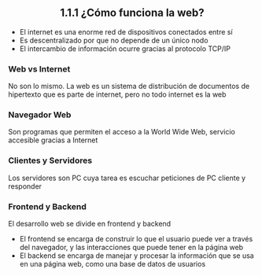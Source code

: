 <h2 align="center"><strong>1.1.1 ¿Cómo funciona la web?</strong></h2>
    <ul>
        <li>El internet es una enorme red de dispositivos conectados entre sí</li>
        <li>Es descentralizado por que no depende de un único nodo</li>
        <li>El intercambio de información ocurre gracias al protocolo TCP/IP</li>
    </ul>

<h3><strong>Web vs Internet</strong></h3>
    <p>No son lo mismo. La web es un sistema de distribución de documentos de hipertexto que es parte de internet, pero no todo internet es la web</p>

<h3><strong>Navegador Web</strong></h3>
    <p>Son programas que permiten el acceso a la World Wide Web, servicio accesible gracias a Internet</p>

<h3><strong>Clientes y Servidores</strong></h3>
    <p>Los servidores son PC cuya tarea es escuchar peticiones de PC cliente y responder</p>

<h3><strong>Frontend y Backend</strong></h3>
    <p>El desarrollo web se divide en frontend y backend</p>
    <ul>
        <li>El frontend se encarga de construir lo que el usuario puede ver a través del navegador, y las interacciones que puede tener en la página web</li>
        <li>El backend se encarga de manejar y procesar la información que se usa en una página web, como una base de datos de usuarios</li>
    </ul>